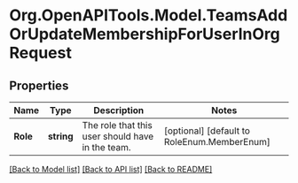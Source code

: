 # Org.OpenAPITools.Model.TeamsAddOrUpdateMembershipForUserInOrgRequest

## Properties

Name | Type | Description | Notes
------------ | ------------- | ------------- | -------------
**Role** | **string** | The role that this user should have in the team. | [optional] [default to RoleEnum.MemberEnum]

[[Back to Model list]](../README.md#documentation-for-models) [[Back to API list]](../README.md#documentation-for-api-endpoints) [[Back to README]](../README.md)

